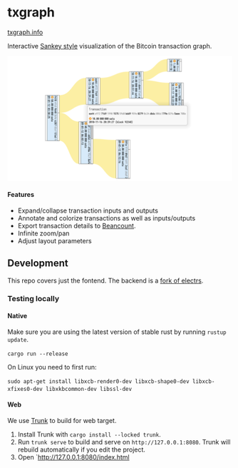 # txgraph

 [txgraph.info](https://txgraph.info)

Interactive [Sankey style](https://en.wikipedia.org/wiki/Sankey_diagram) visualization of the Bitcoin transaction graph.

![](./docs/screenshot.png)

#### Features
* Expand/collapse transaction inputs and outputs
* Annotate and colorize transactions as well as inputs/outputs
* Export transaction details to [Beancount](https://beancount.github.io/).
* Infinite zoom/pan
* Adjust layout parameters

## Development

This repo covers just the fontend. The backend is a [fork of electrs](https://github.com/themoritz/electrs/tree/txgraph).

### Testing locally

#### Native

Make sure you are using the latest version of stable rust by running `rustup update`.

`cargo run --release`

On Linux you need to first run:

`sudo apt-get install libxcb-render0-dev libxcb-shape0-dev libxcb-xfixes0-dev libxkbcommon-dev libssl-dev`

#### Web

We use [Trunk](https://trunkrs.dev/) to build for web target.

1. Install Trunk with `cargo install --locked trunk`.
2. Run `trunk serve` to build and serve on `http://127.0.0.1:8080`. Trunk will rebuild automatically if you edit the project.
3. Open `http://127.0.0.1:8080/index.html
